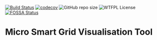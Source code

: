 [![Build Status](https://travis-ci.com/jblossey/microsmartgrid.svg?token=CKXxArV3KpMci1D3TZaC&branch=master)](https://travis-ci.com/jblossey/microsmartgrid)
[![codecov](https://codecov.io/gh/jblossey/microsmartgrid/branch/master/graph/badge.svg?token=Xgpc4DxbYR)](https://codecov.io/gh/jblossey/microsmartgrid)
![GitHub repo size](https://img.shields.io/github/repo-size/jblossey/microsmartgrid)
![WTFPL License](https://img.shields.io/badge/License-WTFPL-green "This work is licensed under the WTFPL")
[![FOSSA Status](https://app.fossa.com/api/projects/git%2Bgithub.com%2Fjblossey%2Fmicrosmartgrid.svg?type=shield)](https://app.fossa.com/projects/git%2Bgithub.com%2Fjblossey%2Fmicrosmartgrid?ref=badge_shield)

# Micro Smart Grid Visualisation Tool
